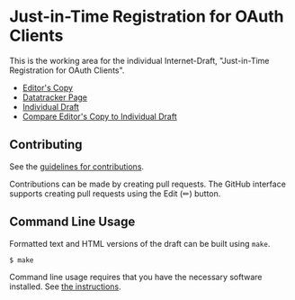 # Just-in-Time Registration for OAuth Clients

This is the working area for the individual Internet-Draft, "Just-in-Time Registration for OAuth Clients".

* [Editor's Copy](https://dwaite.github.io/oauth-jit-registration/#go.draft-dwaite-oauth-jit-registration.html)
* [Datatracker Page](https://datatracker.ietf.org/doc/draft-dwaite-oauth-jit-registration)
* [Individual Draft](https://datatracker.ietf.org/doc/html/draft-dwaite-oauth-jit-registration)
* [Compare Editor's Copy to Individual Draft](https://dwaite.github.io/oauth-jit-registration/#go.draft-dwaite-oauth-jit-registration.diff)


## Contributing

See the
[guidelines for contributions](https://github.com/dwaite/oauth-jit-registration/blob/main/CONTRIBUTING.md).

Contributions can be made by creating pull requests.
The GitHub interface supports creating pull requests using the Edit (✏) button.


## Command Line Usage

Formatted text and HTML versions of the draft can be built using `make`.

```sh
$ make
```

Command line usage requires that you have the necessary software installed.  See
[the instructions](https://github.com/martinthomson/i-d-template/blob/main/doc/SETUP.md).

